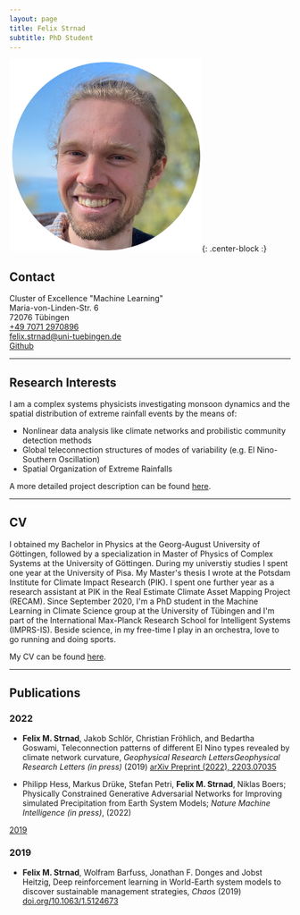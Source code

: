 ```yaml
---
layout: page
title: Felix Strnad
subtitle: PhD Student
---
```

![FS-ProfilePic](/img/fs_profile_pic.png){: .center-block :}
## Contact

Cluster of Excellence "Machine Learning"  
Maria-von-Linden-Str. 6  
72076 Tübingen  
[+49 7071 2970896](tel:+4970712970896)  
[felix.strnad@uni-tuebingen.de](mailto:felix.strnad@uni-tuebingen.de)  
[Github](https://github.com/fstrnad)

***
## Research Interests
I am a complex systems physicists investigating monsoon dynamics and the spatial distribution of extreme rainfall events by the means of: 
+ Nonlinear data analysis like climate networks and probilistic community detection methods
+ Global teleconnection structures of modes of variability (e.g. El Nino-Southern Oscillation)
+ Spatial Organization of Extreme Rainfalls


A more detailed project description can be found [here](https://machineclimate.de/research/projects/).

***
## CV

I obtained my Bachelor in Physics at the Georg-August University of Göttingen, followed by a specialization in Master of Physics of Complex Systems at the University of Göttingen. During my universtiy studies I spent one year at the University of Pisa. My Master's thesis I wrote at the Potsdam Institute for Climate Impact Research (PIK). I spent one further year as a research assistant at PIK in the Real Estimate Climate Asset Mapping Project (RECAM). Since September 2020, I'm a PhD student in the Machine Learning in Climate Science group at the University of Tübingen and I'm part of the International Max-Planck Research School for Intelligent Systems (IMPRS-IS). 
Beside science, in my free-time I play in an orchestra, love to go running and doing sports.     

My CV can be found [here](./../files/cv_felix_strnad.pdf).

***
## Publications

### 2022
+ **Felix M. Strnad**, Jakob Schlör, Christian Fröhlich, and Bedartha Goswami, Teleconnection patterns of different El Nino types revealed by climate network curvature, _Geophysical Research LettersGeophysical Research Letters (in press)_
    (2019) [arXiv Preprint (2022), 2203.07035](https://doi.org/10.48550/arXiv.2203.07035)

+ Philipp Hess, Markus Drüke, Stefan Petri, **Felix M. Strnad**, Niklas Boers; Physically Constrained Generative Adversarial Networks for Improving simulated Precipitation from Earth System Models; _Nature Machine Intelligence (in press)_, (2022)

[2019](#2019) 

### 2019
+ **Felix M. Strnad**, Wolfram Barfuss, Jonathan F. Donges and Jobst Heitzig,
    Deep reinforcement learning in World-Earth system models to discover sustainable management strategies,
    _Chaos_
    (2019)
    [doi.org/10.1063/1.5124673](https://doi.org/10.1063/1.5124673)

